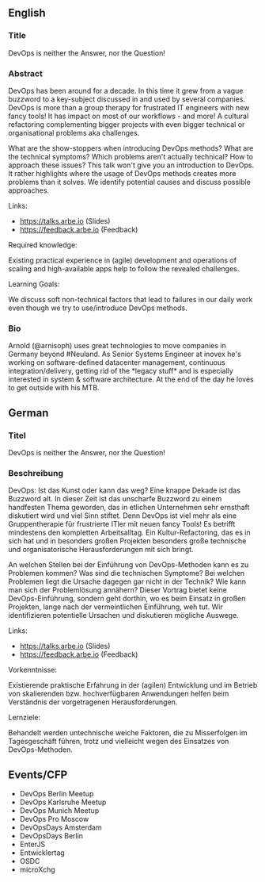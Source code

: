 ## English

### Title

DevOps is neither the Answer, nor the Question!

### Abstract

DevOps has been around for a decade. In this time it grew from a vague buzzword to a key-subject discussed in and used by several companies. DevOps is more than a group therapy for frustrated IT engineers with new fancy tools! It has impact on most of our workflows - and more! A cultural refactoring complementing bigger projects with even bigger technical or organisational problems aka challenges.

What are the show-stoppers when introducing DevOps methods? What are the technical symptoms? Which problems aren't actually technical? How to approach these issues? This talk won't give you an introduction to DevOps. It rather highlights where the usage of DevOps methods creates more problems than it solves. We identify potential causes and discuss possible approaches.

Links:

* https://talks.arbe.io (Slides)
* https://feedback.arbe.io (Feedback)

Required knowledge:

Existing practical experience in (agile) development and operations of scaling and high-available apps help to follow the revealed challenges.

Learning Goals:

We discuss soft non-technical factors that lead to failures in our daily work even though we try to use/introduce DevOps methods.

### Bio

Arnold (@arnisoph) uses great technologies to move companies in Germany beyond #Neuland. As Senior Systems Engineer at inovex he's working on software-defined datacenter management, continuous integration/delivery, getting rid of the \*legacy stuff\* and is especially interested in system & software architecture. At the end of the day he loves to get outside with his MTB.

## German

### Titel

DevOps is neither the Answer, nor the Question!

### Beschreibung

DevOps: Ist das Kunst oder kann das weg? Eine knappe Dekade ist das Buzzword alt. In dieser Zeit ist das unscharfe Buzzword zu einem handfesten Thema geworden, das in etlichen Unternehmen sehr ernsthaft diskutiert wird und viel Sinn stiftet. Denn DevOps ist viel mehr als eine Gruppentherapie für frustrierte ITler mit neuen fancy Tools! Es betrifft mindestens den kompletten Arbeitsalltag. Ein Kultur-Refactoring, das es in sich hat und in besonders großen Projekten besonders große technische und organisatorische Herausforderungen mit sich bringt.

An welchen Stellen bei der Einführung von DevOps-Methoden kann es zu Problemen kommen? Was sind die technischen Symptome? Bei welchen Problemen liegt die Ursache dagegen gar nicht in der Technik? Wie kann man sich der Problemlösung annähern?
Dieser Vortrag bietet keine DevOps-Einführung, sondern geht dorthin, wo es beim Einsatz in großen Projekten, lange nach der vermeintlichen Einführung, weh tut. Wir identifizieren potentielle Ursachen und diskutieren mögliche Auswege.

Links:

* https://talks.arbe.io (Slides)
* https://feedback.arbe.io (Feedback)

Vorkenntnisse:

Existierende praktische Erfahrung in der (agilen) Entwicklung und im Betrieb von skalierenden bzw. hochverfügbaren Anwendungen helfen beim Verständnis der vorgetragenen Herausforderungen.

Lernziele:

Behandelt werden untechnische weiche Faktoren, die zu Misserfolgen im Tagesgeschäft führen, trotz und vielleicht wegen des Einsatzes von DevOps-Methoden.

## Events/CFP

* DevOps Berlin Meetup
* DevOps Karlsruhe Meetup
* DevOps Munich Meetup
* DevOps Pro Moscow
* DevOpsDays Amsterdam
* DevOpsDays Berlin
* EnterJS
* Entwicklertag
* OSDC
* microXchg
